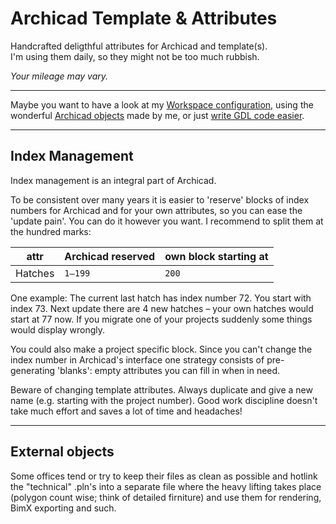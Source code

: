 # Archicad Template & Attributes

Handcrafted deligthful attributes for Archicad and template(s).  
I'm using them daily, so they might not be too much rubbish.

_Your mileage may vary._

---

Maybe you want to have a look at my [Workspace configuration](https://github.com/runxel/archicad-workspaces), using the wonderful [Archicad objects](https://github.com/runxel/ArchiCAD-Objects)  made by me, or just [write GDL code easier](https://github.com/runxel/GDL-sublime).

---

## Index Management
Index management is an integral part of Archicad.

To be consistent over many years it is easier to 'reserve' blocks of index numbers for Archicad and for your own attributes, so you can ease the 'update pain'.
You can do it however you want. I recommend to split them at the hundred marks:

| attr | Archicad reserved | own block starting at |
| --- | --- | --- |
Hatches | `1–199` | `200`

One example: The current last hatch has index number 72. You start with index 73. Next update there are 4 new hatches – your own hatches would start at 77 now. If you migrate one of your projects suddenly some things would display wrongly.

You could also make a project specific block.
Since you can't change the index number in Archicad's interface one strategy consists of pre-generating 'blanks': empty attributes you can fill in when in need.

Beware of changing template attributes. Always duplicate and give a new name (e.g. starting with the project number).
Good work discipline doesn't take much effort and saves a lot of time and headaches!

---

## External objects
Some offices tend or try to keep their files as clean as possible and hotlink the "technical" .pln's into a separate file where the heavy lifting takes place (polygon count wise; think of detailed firniture) and use them for rendering, BimX exporting and such. 
